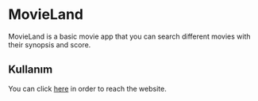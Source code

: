 # MovieLand
MovieLand is a basic movie app that you can search different movies with their synopsis and score.

## Kullanım
You can click [here](https://movieland-database.netlify.app/) in order to reach the website.
